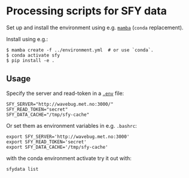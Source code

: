 # Processing scripts for SFY data

Set up and install the environment using e.g. [`mamba`](https://github.com/conda-forge/miniforge#mambaforge) (`conda` replacement).

Install using e.g.:

```
$ mamba create -f ../environment.yml  # or use `conda`.
$ conda activate sfy
$ pip install -e .
```

## Usage

Specify the server and read-token in a [`.env`](./.env-example) file:

```
SFY_SERVER="http://wavebug.met.no:3000/"
SFY_READ_TOKEN="secret"
SFY_DATA_CACHE="/tmp/sfy-cache"
```

Or set them as environment variables in e.g. `.bashrc`:

```
export SFY_SERVER='http://wavebug.met.no:3000'
export SFY_READ_TOKEN='secret'
export SFY_DATA_CACHE='/tmp/sfy-cache'
```

with the conda environment activate try it out with:

```
sfydata list
```

